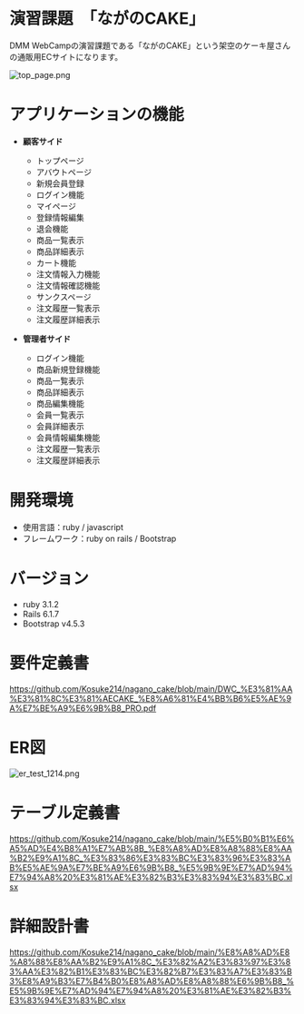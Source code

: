 # 演習課題　「ながのCAKE」

DMM WebCampの演習課題である「ながのCAKE」という架空のケーキ屋さんの通販用ECサイトになります。

![top_page.png](/top_page.png)



# アプリケーションの機能
- **顧客サイド**
  - トップページ
  - アバウトページ
  - 新規会員登録
  - ログイン機能
  - マイページ
  - 登録情報編集
  - 退会機能
  - 商品一覧表示
  - 商品詳細表示
  - カート機能
  - 注文情報入力機能
  - 注文情報確認機能
  - サンクスページ
  - 注文履歴一覧表示
  - 注文履歴詳細表示

- **管理者サイド**
  - ログイン機能
  - 商品新規登録機能
  - 商品一覧表示
  - 商品詳細表示
  - 商品編集機能
  - 会員一覧表示
  - 会員詳細表示
  - 会員情報編集機能
  - 注文履歴一覧表示
  - 注文履歴詳細表示

# 開発環境
- 使用言語：ruby / javascript
- フレームワーク：ruby on rails / Bootstrap

# バージョン
- ruby 3.1.2
- Rails 6.1.7
- Bootstrap v4.5.3

# 要件定義書
https://github.com/Kosuke214/nagano_cake/blob/main/DWC_%E3%81%AA%E3%81%8C%E3%81%AECAKE_%E8%A6%81%E4%BB%B6%E5%AE%9A%E7%BE%A9%E6%9B%B8_PRO.pdf

# ER図
![er_test_1214.png](/er_test_1214.png)

# テーブル定義書
https://github.com/Kosuke214/nagano_cake/blob/main/%E5%B0%B1%E6%A5%AD%E4%B8%A1%E7%AB%8B_%E8%A8%AD%E8%A8%88%E8%AA%B2%E9%A1%8C_%E3%83%86%E3%83%BC%E3%83%96%E3%83%AB%E5%AE%9A%E7%BE%A9%E6%9B%B8_%E5%9B%9E%E7%AD%94%E7%94%A8%20%E3%81%AE%E3%82%B3%E3%83%94%E3%83%BC.xlsx

# 詳細設計書
https://github.com/Kosuke214/nagano_cake/blob/main/%E8%A8%AD%E8%A8%88%E8%AA%B2%E9%A1%8C_%E3%82%A2%E3%83%97%E3%83%AA%E3%82%B1%E3%83%BC%E3%82%B7%E3%83%A7%E3%83%B3%E8%A9%B3%E7%B4%B0%E8%A8%AD%E8%A8%88%E6%9B%B8_%E5%9B%9E%E7%AD%94%E7%94%A8%20%E3%81%AE%E3%82%B3%E3%83%94%E3%83%BC.xlsx


